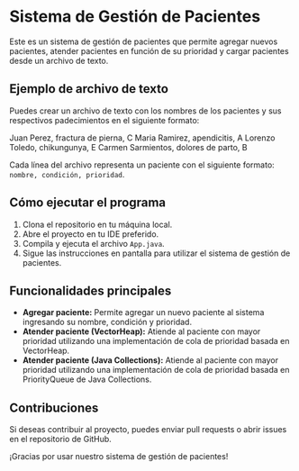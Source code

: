 # Sistema de Gestión de Pacientes

Este es un sistema de gestión de pacientes que permite agregar nuevos pacientes, atender pacientes en función de su prioridad y cargar pacientes desde un archivo de texto.

## Ejemplo de archivo de texto

Puedes crear un archivo de texto con los nombres de los pacientes y sus respectivos padecimientos en el siguiente formato:

Juan Perez, fractura de pierna, C
Maria Ramirez, apendicitis, A
Lorenzo Toledo, chikungunya, E
Carmen Sarmientos, dolores de parto, B


Cada línea del archivo representa un paciente con el siguiente formato: `nombre, condición, prioridad`.

## Cómo ejecutar el programa

1. Clona el repositorio en tu máquina local.
2. Abre el proyecto en tu IDE preferido.
3. Compila y ejecuta el archivo `App.java`.
4. Sigue las instrucciones en pantalla para utilizar el sistema de gestión de pacientes.

## Funcionalidades principales

- **Agregar paciente:** Permite agregar un nuevo paciente al sistema ingresando su nombre, condición y prioridad.
- **Atender paciente (VectorHeap):** Atiende al paciente con mayor prioridad utilizando una implementación de cola de prioridad basada en VectorHeap.
- **Atender paciente (Java Collections):** Atiende al paciente con mayor prioridad utilizando una implementación de cola de prioridad basada en PriorityQueue de Java Collections.

## Contribuciones

Si deseas contribuir al proyecto, puedes enviar pull requests o abrir issues en el repositorio de GitHub.

¡Gracias por usar nuestro sistema de gestión de pacientes!
